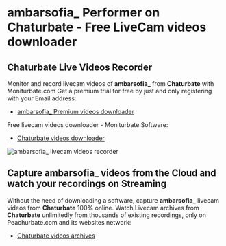 # ambarsofia_ Performer on Chaturbate - Free LiveCam videos downloader

## Chaturbate Live Videos Recorder

Monitor and record livecam videos of **ambarsofia_** from **Chaturbate** with Moniturbate.com
Get a premium trial for free by just and only registering with your Email address:
* [ambarsofia_ Premium videos downloader](https://moniturbate.com/request-demo-licence-key.html)

Free livecam videos downloader - Moniturbate Software:
* [Chaturbate videos downloader](https://moniturbate.com/moniturbate-download-software.html)

![ambarsofia_ livecam videos recorder](https://peachurnet.com/templates/moniturbate-software.png)


## Capture ambarsofia_ videos from the Cloud and watch your recordings on Streaming

Without the need of downloading a software, capture **ambarsofia_** livecam videos from **Chaturbate** 100% online.
Watch Livecam archives from **Chaturbate** unlimitedly from thousands of existing recordings, only on Peachurbate.com and its websites network:
* [Chaturbate videos archives](https://peachurnet.com/)